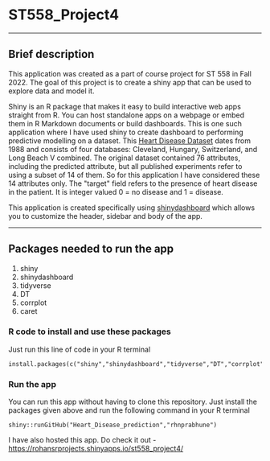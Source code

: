 # ST558_Project4

---
## Brief description
This application was created as a part of course project for ST 558 in Fall 2022. The goal of this project is to create a shiny app that can be used to explore data and model it.

Shiny is an R package that makes it easy to build interactive web apps straight from R. You can host standalone apps on a webpage or embed them in R Markdown documents or build dashboards. This is one such application where I have used shiny to create dashboard to performing predictive modelling on a dataset.
This [Heart Disease Dataset](https://www.kaggle.com/datasets/johnsmith88/heart-disease-dataset) dates from 1988 and consists of four databases: Cleveland, Hungary, Switzerland, and Long Beach V combined. The original dataset contained 76 attributes, including the predicted attribute, but all published experiments refer to using a subset of 14 of them. So for this application I have considered these 14 attributes only. The "target" field refers to the presence of heart disease in the patient. It is integer valued 0 = no disease and 1 = disease.

This application is created specifically using [shinydashboard](https://rstudio.github.io/shinydashboard/index.html) which allows you to customize the header, sidebar and body of the app.

---
## Packages needed to run the app

1. shiny
2. shinydashboard
3. tidyverse
4. DT
5. corrplot
6. caret

### R code to install and use these packages
Just run this line of code in your R terminal
```
install.packages(c("shiny","shinydashboard","tidyverse","DT","corrplot","caret"))
```

### Run the app
You can run this app without having to clone this repository. Just install the packages given above and run the following command in your R terminal
```
shiny::runGitHub("Heart_Disease_prediction","rhnprabhune")
```

I have also hosted this app. Do check it out - https://rohansrprojects.shinyapps.io/st558_project4/
